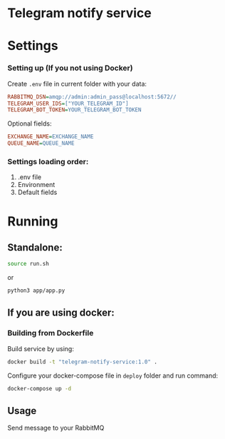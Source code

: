 # Telegram notify service

# Settings

### Setting up (If you not using Docker)
Create `.env` file in current folder with your data:
```ini
RABBITMQ_DSN=amqp://admin:admin_pass@localhost:5672//
TELEGRAM_USER_IDS=["YOUR_TELEGRAM_ID"]
TELEGRAM_BOT_TOKEN=YOUR_TELEGRAM_BOT_TOKEN
```
Optional fields:
```ini
EXCHANGE_NAME=EXCHANGE_NAME
QUEUE_NAME=QUEUE_NAME
```

### Settings loading order:
1. .env file
2. Environment
3. Default fields

# Running
## Standalone:
```bash
source run.sh
```
or
```bash
python3 app/app.py
```

## If you are using docker:

### Building from Dockerfile
Build service by using:
```bash
docker build -t "telegram-notify-service:1.0" .
```

Configure your docker-compose file in `deploy` folder and run command:
```bash
docker-compose up -d
```

## Usage
Send message to your RabbitMQ